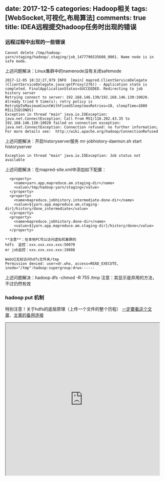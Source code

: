 ﻿date: 2017-12-5
categories: Hadoop相关
tags: [WebSocket,可视化,布局算法]
comments: true
title: IDEA远程提交hadoop任务时出现的错误
---

### 远程过程中出现的一些错误


```
Cannot delete /tmp/hadoop-yarn/staging/hadoop/.staging/job_1477796535608_0001. Name node is in safe mode.
```
上述问题解决：Linux集群中的namenode没有关闭safemode


```
2017-12-05 18:32:27,979 INFO  [main] mapred.ClientServiceDelegate (ClientServiceDelegate.java:getProxy(276)) - Application state is completed. FinalApplicationStatus=SUCCEEDED. Redirecting to job history server
Retrying connect to server: 192.168.146.130/192.168.146.130:10020. Already tried 9 time(s); retry policy is RetryUpToMaximumCountWithFixedSleep(maxRetries=10, sleepTime=1000 MILLISECONDS)
Exception in thread "main" java.io.IOException: java.net.ConnectException: Call From MSI/118.202.43.35 to 192.168.146.130:10020 failed on connection exception: java.net.ConnectException: Connection refused: no further information; For more details see:  http://wiki.apache.org/hadoop/ConnectionRefused
```
上述问题解决：开启historyserver服务  mr-jobhistory-daemon.sh start historyserver

```
Exception in thread "main" java.io.IOException: Job status not available 
```
上述问题解决：在mapred-site.xml中添加如下配置：

```
  <property> 
    <name>yarn.app.mapreduce.am.staging-dir</name> 
    <value>/tmp/hadoop-yarn/staging</value>
  </property> 
  <property> 
    <name>mapreduce.jobhistory.intermediate-done-dir</name> 
    <value>${yarn.app.mapreduce.am.staging-dir}/history/done_intermediate</value> 
  </property> 
  <property> 
    <name>mapreduce.jobhistory.done-dir</name> 
    <value>${yarn.app.mapreduce.am.staging-dir}/history/done</value> 
  </property>
```


    **注意**：在本地PC可以访问虚拟机集群的
    hdfs  监控：xxx.xxx.xxx.xxx:50070
    mr job监控：xxx.xxx.xxx.xxx:19888


```
WebUI无权访问hdfs文件夹/tmp
Permission denied: user=dr.who, access=READ_EXECUTE, inode="/tmp":hadoop:supergroup:drwx------
```
上述问题解决：hadoop dfs -chmod -R 755 /tmp
注意：其显示是弃用的方法，不过仍然有效


### hadoop put 机制
特别注意！关于hdfs的底层原理（上传一个文件的整个历程）
[一定要看这个文章](http://www.daniubiji.cn/archives/596)、[文章的备用连接](https://www.cnblogs.com/laov/p/3434917.html)

<iframe height="500px" width="100%" src="https://yq.aliyun.com/articles/37968"></iframe>